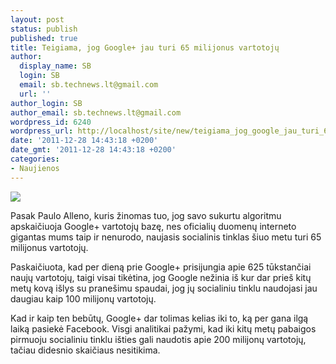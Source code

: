 ```yaml
---
layout: post
status: publish
published: true
title: Teigiama, jog Google+ jau turi 65 milijonus vartotojų
author:
  display_name: SB
  login: SB
  email: sb.technews.lt@gmail.com
  url: ''
author_login: SB
author_email: sb.technews.lt@gmail.com
wordpress_id: 6240
wordpress_url: http://localhost/site/new/teigiama_jog_google_jau_turi_65_milijonus_vartotoju/
date: '2011-12-28 14:43:18 +0200'
date_gmt: '2011-12-28 14:43:18 +0200'
categories:
- Naujienos
---
```

<div class="imgright"><img src="http://technews.lt/upload/google-plus.jpg"  /></div>
<p>Pasak Paulo Alleno, kuris žinomas tuo, jog savo sukurtu algoritmu apskaičiuoja Google+ vartotojų bazę, nes oficialių duomenų interneto gigantas mums taip ir nenurodo, naujasis socialinis tinklas šiuo metu turi 65 milijonus vartotojų.</p>
<p>Paskaičiuota, kad per dieną prie Google+ prisijungia apie 625 tūkstančiai naujų vartotojų, taigi visai tikėtina, jog Google nežinia iš kur dar prieš kitų metų kovą išlys su pranešimu spaudai, jog jų socialiniu tinklu naudojasi jau daugiau kaip 100 milijonų vartotojų.</p>
<p>Kad ir kaip ten bebūtų, Google+ dar tolimas kelias iki to, ką per gana ilgą laiką pasiekė Facebook. Visgi analitikai pažymi, kad iki kitų metų pabaigos pirmuoju socialiniu tinklu išties gali naudotis apie 200 milijonų vartotojų, tačiau didesnio skaičiaus nesitikima.<br /></p>
